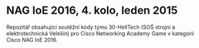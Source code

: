 ﻿# NAG IoE 2016, 4. kolo, leden 2015
Repozitář obsahující soutěžní kódy týmu 30-HellTech (SOŠ strojní a elektrotechnická Velešín) pro Cisco Networking Academy Game v kategorii Cisco NAG IoE 2016.

